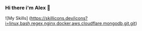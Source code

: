 ### Hi there i'm Alex 👋
![My Skills] (https://skillicons.dev/icons?i=linux,bash,regex,nginx,docker,aws,cloudflare,mongodb,git,git)
